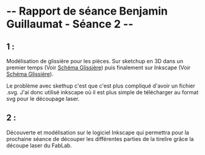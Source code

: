 # -- Rapport de séance Benjamin Guillaumat - Séance 2 -- #

## 1 :

Modélisation de glissière pour les pièces. Sur sketchup en 3D dans un premier temps (Voir <a href="../../Développement/Dessins_schémas/Glissière.md"> Schéma Glissière</a>) puis finalement sur Inkscape (Voir <a href="../../Développement/Dessins_schémas/Glissière.md"> Schéma Glissière</a>).

Le problème avec skethup c'est que c'est plus compliqué d'avoir un fichier .svg. J'ai donc utilisé inkscape où il est plus simple de télécharger au format svg pour le découpage laser.

## 2 :

Découverte et modélisation sur le logiciel Inkscape qui permettra pour la prochaine séance de découper les différentes parties de la tirelire grâce 
la découpe laser du FabLab.
